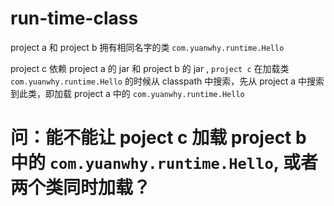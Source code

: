 # run-time-class
project a 和 project b 拥有相同名字的类 `com.yuanwhy.runtime.Hello`

project c 依赖 project a 的 jar 和 project b 的 jar ,  `project c` 在加载类 `com.yuanwhy.runtime.Hello` 的时候从
classpath 中搜索，先从 project a 中搜索到此类，即加载 project a 中的 `com.yuanwhy.runtime.Hello`


# 问：能不能让 poject c 加载 project b 中的 `com.yuanwhy.runtime.Hello`, 或者两个类同时加载？
